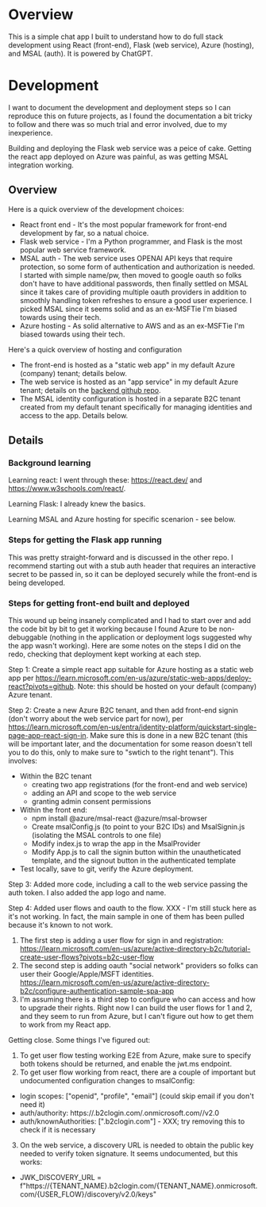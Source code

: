 # Overview
This is a simple chat app I built to understand how to do full stack development using React (front-end), Flask (web service), Azure (hosting), and MSAL (auth). It is powered by ChatGPT.


# Development
I want to document the development and deployment steps so I can reproduce this on future projects, as I found the documentation a bit tricky to follow and there was so much trial and error involved, due to my inexperience.

Building and deploying the Flask web service was a peice of cake. Getting the react app deployed on Azure was painful, as was getting MSAL integration working.

## Overview
Here is a quick overview of the development choices:
* React front end - It's the most popular framework for front-end development by far, so a natual choice.
* Flask web service - I'm a Python programmer, and Flask is the most popular web service framework.
* MSAL auth - The web service uses OPENAI API keys that require protection, so some form of authentication and authorization is needed. I started with simple name/pw, then moved to google oauth so folks don't have to have additional passwords, then finally settled on MSAL since it takes care of providing multiple oauth providers in addition to smoothly handling token refreshes to ensure a good user experience. I picked MSAL since it seems solid and as an ex-MSFTie I'm biased towards using their tech.
* Azure hosting - As solid alternative to AWS and as an ex-MSFTie I'm biased towards using their tech.

Here's a quick overview of hosting and configuration
* The front-end is hosted as a "static web app" in my default Azure (company) tenant; details below.
* The web service is hosted as an "app service" in my default Azure tenant; details on the [backend github repo](https://github.com/marcshepard/chat-app-ws).
* The MSAL identity configuration is hosted in a separate B2C tenant created from my default tenant specifically for managing identities and access to the app. Details below.

## Details

### Background learning
Learning react: I went through these: https://react.dev/ and https://www.w3schools.com/react/.

Learning Flask: I already knew the basics.

Learning MSAL and Azure hosting for specific scenarion - see below.

### Steps for getting the Flask app running
This was pretty straight-forward and is discussed in the other repo. I recommend starting out with a stub auth header that requires an interactive secret to be passed in, so it can be deployed securely while the front-end is being developed.

### Steps for getting front-end built and deployed
This wound up being insanely complicated and I had to start over and add the code bit by bit to get it working because I found Azure to be non-debuggable (nothing in the application or deployment logs suggested why the app wasn't working). Here are some notes on the steps I did on the redo, checking that deployment kept working at each step.

Step 1: Create a simple react app suitable for Azure hosting as a static web app per https://learn.microsoft.com/en-us/azure/static-web-apps/deploy-react?pivots=github. Note: this should be hosted on your default (company) Azure tenant.

Step 2: Create a new Azure B2C tenant, and then add front-end signin (don't worry about the web service part for now), per https://learn.microsoft.com/en-us/entra/identity-platform/quickstart-single-page-app-react-sign-in. Make sure this is done in a new B2C tenant (this will be important later, and the documentation for some reason doesn't tell you to do this, only to make sure to "swtich to the right tenant"). This involves:
* Within the B2C tenant
  * creating two app registrations (for the front-end and web service)
  * adding an API and scope to the web service
  * granting admin consent permissions
* Within the front end:
  * npm install @azure/msal-react @azure/msal-browser
  * Create msalConfig.js (to point to your B2C IDs) and MsalSignin.js (isolating the MSAL controls to one file)
  * Modify index.js to wrap the app in the MsalProvider
  * Modify App.js to call the signin button within the unautheticated template, and the signout button in the authenticated template
* Test locally, save to git, verify the Azure deployment.

Step 3: Added more code, including a call to the web service passing the auth token. I also added the app logo and name.

Step 4: Added user flows and oauth to the flow. XXX - I'm still stuck here as it's not working. In fact, the main sample in one of them has been pulled because it's known to not work.
1. The first step is adding a user flow for sign in and registration: https://learn.microsoft.com/en-us/azure/active-directory-b2c/tutorial-create-user-flows?pivots=b2c-user-flow
2. The second step is adding oauth "social network" providers so folks can user their Google/Apple/MSFT identities. https://learn.microsoft.com/en-us/azure/active-directory-b2c/configure-authentication-sample-spa-app
3. I'm assuming there is a third step to configure who can access and how to upgrade their rights.
Right now I can build the user flows for 1 and 2, and they seem to run from Azure, but I can't figure out how to get them to work from my React app.

Getting close. Some things I've figured out:
1) To get user flow testing working E2E from Azure, make sure to specify both tokens should be returned, and enable the jwt.ms endpoint.
2) To get user flow working from react, there are a couple of important but undocumented configuration changes to msalConfig:
  * login scopes:   ["openid", "profile", "email"]  (could skip email if you don't need it)
  * auth/authority: https://<tenant-name>.b2clogin.com/<tenant-name>.onmicrosoft.com/<user-flow-name>/v2.0
  * auth/knownAuthorities: ["<tenant-name>.b2clogin.com"] - XXX; try removing this to check if it is necessary
3) On the web service, a discovery URL is needed to obtain the public key needed to verify token signature. It seems undocumented, but this works:
  * JWK_DISCOVERY_URL = f"https://{TENANT_NAME}.b2clogin.com/{TENANT_NAME}.onmicrosoft.com/{USER_FLOW}/discovery/v2.0/keys"
